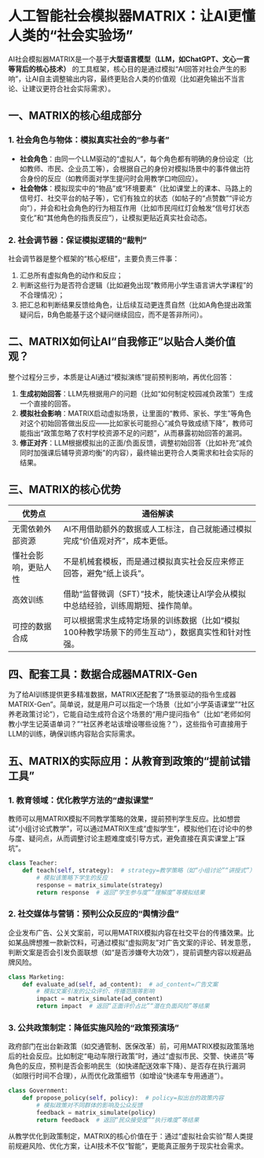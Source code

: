 # 人工智能社会模拟器MATRIX：让AI更懂人类的“社会实验场”
AI社会模拟器MATRIX是一个基于**大型语言模型（LLM，如ChatGPT、文心一言等背后的核心技术）** 的工具框架，核心目的是通过模拟“AI回答对社会产生的影响”，让AI自主调整输出内容，最终更贴合人类的价值观（比如避免输出不当言论、让建议更符合社会实际需求）。


## 一、MATRIX的核心组成部分
### 1. 社会角色与物体：模拟真实社会的“参与者”
- **社会角色**：由同一个LLM驱动的“虚拟人”，每个角色都有明确的身份设定（比如教师、市民、企业员工等），会根据自己的身份对模拟场景中的事件做出符合身份的反应（如教师面对学生提问时会用教学口吻回应）。
- **社会物体**：模拟现实中的“物品”或“环境要素”（比如课堂上的课本、马路上的信号灯、社交平台的帖子等），它们有独立的状态（如帖子的“点赞数”“评论方向”），并会和社会角色的行为相互作用（比如市民闯红灯会触发“信号灯状态变化”和“其他角色的指责反应”），让模拟更贴近真实社会动态。

### 2. 社会调节器：保证模拟逻辑的“裁判”
社会调节器是整个框架的“核心枢纽”，主要负责三件事：  
1. 汇总所有虚拟角色的动作和反应；  
2. 判断这些行为是否符合逻辑（比如避免出现“教师用小学生语言讲大学课程”的不合理情况）；  
3. 把汇总和判断结果反馈给角色，让后续互动更连贯自然（比如A角色提出政策疑问后，B角色能基于这个疑问继续回应，而不是答非所问）。


## 二、MATRIX如何让AI“自我修正”以贴合人类价值观？
整个过程分三步，本质是让AI通过“模拟演练”提前预判影响，再优化回答：
1.  **生成初始回答**：LLM先根据用户的问题（比如“如何制定校园减负政策”）生成一个直接的回答。  
2.  **模拟社会影响**：MATRIX启动虚拟场景，让里面的“教师、家长、学生”等角色对这个初始回答做出反应——比如家长可能担心“减负导致成绩下降”，教师可能指出“政策忽略了农村学校资源不足的问题”，从而暴露初始回答的漏洞。  
3.  **修正对齐**：LLM根据模拟出的正面/负面反馈，调整初始回答（比如补充“减负同时加强课后辅导资源均衡”的内容），最终输出更符合人类需求和社会实际的结果。


## 三、MATRIX的核心优势
| 优势点 | 通俗解读 |
|----|----|
| 无需依赖外部资源 | AI不用借助额外的数据或人工标注，自己就能通过模拟完成“价值观对齐”，成本更低。 |
| 懂社会影响，更贴人性 | 不是机械套模板，而是通过模拟真实社会反应来修正回答，避免“纸上谈兵”。 |
| 高效训练 | 借助“监督微调（SFT）”技术，能快速让AI学会从模拟中总结经验，训练周期短、操作简单。 |
| 可控的数据合成 | 可以根据需求生成特定场景的训练数据（比如“模拟100种教学场景下的师生互动”），数据真实性和针对性强。 |


## 四、配套工具：数据合成器MATRIX-Gen
为了给AI训练提供更多精准数据，MATRIX还配套了“场景驱动的指令生成器MATRIX-Gen”。简单说，就是用户可以指定一个场景（比如“小学英语课堂”“社区养老政策讨论”），它能自动生成符合这个场景的“用户提问指令”（比如“老师如何教小学生记英语单词？”“社区养老站该增设哪些设施？”），这些指令可直接用于LLM的训练，确保训练内容贴合实际需求。


## 五、MATRIX的实际应用：从教育到政策的“提前试错工具”
### 1. 教育领域：优化教学方法的“虚拟课堂”
教师可以用MATRIX模拟不同教学策略的效果，提前预判学生反应。比如想尝试“小组讨论式教学”，可以通过MATRIX生成“虚拟学生”，模拟他们在讨论中的参与度、疑问点，从而调整讨论主题难度或引导方式，避免直接在真实课堂上“踩坑”。  
```python
class Teacher:
    def teach(self, strategy):  # strategy=教学策略（如“小组讨论”“讲授式”）
        # 模拟该策略下学生的反应
        response = matrix_simulate(strategy)
        return response  # 返回“学生参与度”“理解度”等模拟结果
```

### 2. 社交媒体与营销：预判公众反应的“舆情沙盘”
企业发布广告、公关文案前，可以用MATRIX模拟内容在社交平台的传播效果。比如某品牌想推一款新饮料，可通过模拟“虚拟网友”对广告文案的评论、转发意愿，判断文案是否会引发负面联想（如“是否涉嫌夸大功效”），提前调整内容以规避品牌风险。  
```python
class Marketing:
    def evaluate_ad(self, ad_content):  # ad_content=广告文案
        # 模拟文案引发的公众评价、传播范围等影响
        impact = matrix_simulate(ad_content)
        return impact  # 返回“正面评价占比”“潜在负面风险”等结果
```

### 3. 公共政策制定：降低实施风险的“政策预演场”
政府部门在出台新政策（如交通管制、医保改革）前，可用MATRIX模拟政策落地后的社会反应。比如制定“电动车限行政策”时，通过“虚拟市民、交警、快递员”等角色的反应，预判是否会影响民生（如快递配送效率下降）、是否存在执行漏洞（如限行时间不合理），从而优化政策细节（如增设“快递车专用通道”）。  
```python
class Government:
    def propose_policy(self, policy):  # policy=拟出台的政策内容
        # 模拟政策对不同群体的影响及公众反馈
        feedback = matrix_simulate(policy)
        return feedback  # 返回“民众接受度”“执行难度”等结果
```

从教学优化到政策制定，MATRIX的核心价值在于：通过“虚拟社会实验”帮人类提前规避风险、优化方案，让AI技术不仅“智能”，更能真正服务于现实社会需求。